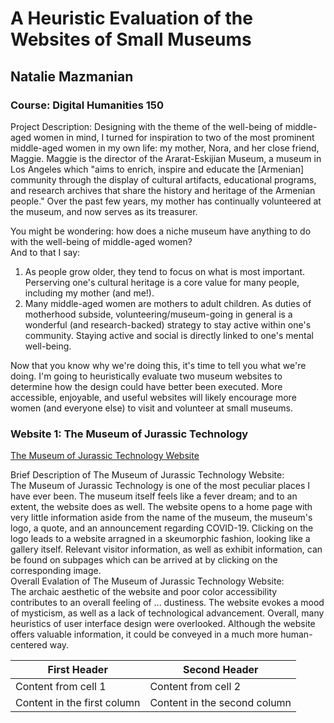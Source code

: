 # A Heuristic Evaluation of the Websites of Small Museums
## Natalie Mazmanian 
### Course: Digital Humanities 150 

Project Description: Designing with the theme of the well-being of middle-aged women in mind, I turned for inspiration to two of the most prominent middle-aged women in my own life: my mother, Nora, and her close friend, Maggie.  Maggie is the director of the Ararat-Eskijian Museum, a museum in Los Angeles which "aims to enrich, inspire and educate the [Armenian] community through the display of cultural artifacts, educational programs, and research archives that  share the history and heritage of the Armenian people."  Over the past few years, my mother has continually volunteered at the museum, and now serves as its treasurer.

You might be wondering: how does a niche museum have anything to do with the well-being of middle-aged women?<br/>
And to that I say:
1. As people grow older, they tend to focus on what is most important. Perserving one's cultural heritage is a core value for many people, including my mother (and me!).
2. Many middle-aged women are mothers to adult children. As duties of motherhood subside, volunteering/museum-going in general is a wonderful (and research-backed) strategy to stay active within one's community. Staying active and social is directly linked to one's mental well-being.

Now that you know why we're doing this, it's time to tell you what we're doing. I'm going to heuristically evaluate two museum websites to determine how the design could have better been executed. More accessible, enjoyable, and useful websites will likely encourage more women (and everyone else) to visit and volunteer at small museums.

### Website 1: The Museum of Jurassic Technology

[The Museum of Jurassic Technology Website](http://mjt.org)



Brief Description of The Museum of Jurassic Technology Website:  
The Museum of Jurassic Technology is one of the most peculiar places I have ever been. The museum itself feels like a fever dream; and to an extent, the website does as well. The website opens to a home page with very little information aside from the name of the museum, the museum's logo, a quote, and an announcement regarding COVID-19. Clicking on the logo leads to a website arragned in a skeumorphic fashion, looking like a gallery itself.  Relevant visitor information, as well as exhibit information, can be found on subpages which can be arrived at by clicking on the corresponding image.
<br/>
Overall Evalation of The Museum of Jurassic Technology Website:  
The archaic aesthetic of the website and poor color accessibility contributes to an overall feeling of ... dustiness. The website evokes a mood of mysticism, as well as a lack of technological advancement. Overall, many heuristics of user interface design were overlooked. Although the website offers valuable information, it could be conveyed in a much more human-centered way.


First Header | Second Header
------------ | -------------
Content from cell 1 | Content from cell 2
Content in the first column | Content in the second column
